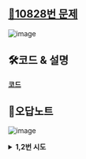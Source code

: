 <h2><a href="https://www.acmicpc.net/problem/10828">🚀10828번 문제</a></h2>

![image](https://github.com/user-attachments/assets/3cf0d206-de54-4ed0-8282-676534fa5cb9)
<h2>🛠️코드 & 설명</h2>
<a href="https://www.acmicpc.net/source/83428343"><b>코드</b></a><br>
<h2>📝오답노트</h2>

![image](https://github.com/user-attachments/assets/fb1edad5-e0d3-4ced-be23-a28beb778322)
<details>
  <summary><b> 1,2번 시도</b></summary>
    <pre>
      <code >
  # 스택 선언
  list_s = []
  # 입력
  for i in range(int(input())):
      menu = list(map(str, input().split(" ")))
      #push
      if(menu[0] == "push"):
          list_s.append(int(menu[1]))

  ...중략...
      </code>
    </pre>
  해당 방식으로 for문안에 <code>input()</code> 넣으면, 시간 초과가 뜬다.<br><br>
  그 이유는 input의 처리 방식이 입력되는 글자들을 하나씩 버퍼에 저장하는 형식으로 넣기 떄문이다.<br>
  또한, input은 개행문자를 처리하여 반환하기 때문에 이 동작을 수행하는데 시간을 소요하게 된다.<br><br>
  따라서, for문으로 입력값을 받아야 한다면, <code>input()</code>으로 받기 보단 <code>sys.stdin.readline()</code>으로 받는 것이 시간면에서 효율적이다.<br>

  <h3>✨참고자료</h3>
  1. <a href="https://malwareanalysis.tistory.com/156">input()과 sys.stdin.readline() 속도비교</a><br>
  2. <a href="https://malwareanalysis.tistory.com/156">[Python] Input vs. sys.stdin.readline 차이점?</a><br>
</details>
<br><br>
